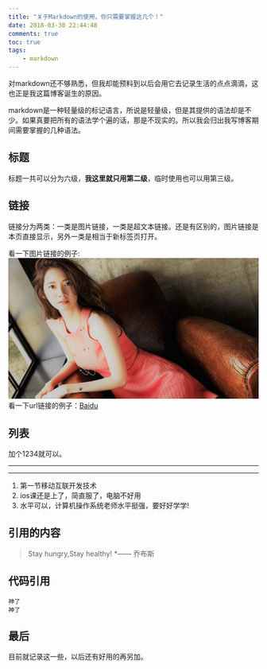 ```yaml
---
title: "关于Markdown的使用，你只需要掌握这几个！"
date: 2018-03-30 22:44:48
comments: true
toc: true
tags:
	- markdown
---
```


对markdown还不够熟悉，但我却能预料到以后会用它去记录生活的点点滴滴，这也正是我这篇博客诞生的原因。 

markdown是一种轻量级的标记语言，所说是轻量级，但是其提供的语法却是不少。如果真要把所有的语法学个遍的话，那是不现实的。所以我会归出我写博客期间需要掌握的几种语法。

## **标题**

标题一共可以分为六级，**我这里就只用第二级**，临时使用也可以用第三级。

## **链接**

链接分为两类：一类是图片链接，一类是超文本链接。还是有区别的，图片链接是本页直接显示，另外一类是相当于新标签页打开。

看一下图片链接的例子: ![图片无法显示的时候显示的内容](\assets\blog_img\180330-1.png "鼠标放置在图片上显示")
看一下url链接的例子：[Baidu](www.baidu.com "百度一下，你就知道，鼠标放上去就显示" )

## **列表**

加个1234就可以。
***
* * *

1. 第一节移动互联开发技术
2. ios课还是上了，简直服了，电脑不好用
3. 水平可以，计算机操作系统老师水平挺强，要好好学学!

## **引用的内容**

> Stay hungry,Stay healthy!
*—— 乔布斯

## **代码引用**

```
神了
神了

```

## **最后**

目前就记录这一些，以后还有好用的再另加。
